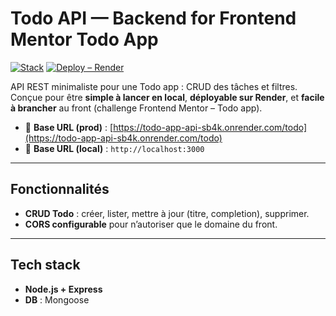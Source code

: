 # Todo API — Backend for Frontend Mentor Todo App

[![Stack](https://img.shields.io/badge/stack-Node.js%20%2B%20Express%20%2B%20(ORM/ODM)-blue)](#tech-stack)
[![Deploy – Render](https://img.shields.io/badge/deploy-Render-46E3B7)](#déploiement-sur-render)

API REST minimaliste pour une Todo app : CRUD des tâches et filtres. Conçue pour être **simple à lancer en local**, **déployable sur Render**, et **facile à brancher** au front (challenge Frontend Mentor – Todo app).

- 🎯 **Base URL (prod)** : [https://todo-app-api-sb4k.onrender.com/todo](https://todo-app-api-sb4k.onrender.com/todo)
- 🧪 **Base URL (local)** : `http://localhost:3000`

---

## Fonctionnalités

- **CRUD Todo** : créer, lister, mettre à jour (titre, completion), supprimer.
- **CORS configurable** pour n’autoriser que le domaine du front.

---

## Tech stack

- **Node.js + Express**
- **DB** : Mongoose
